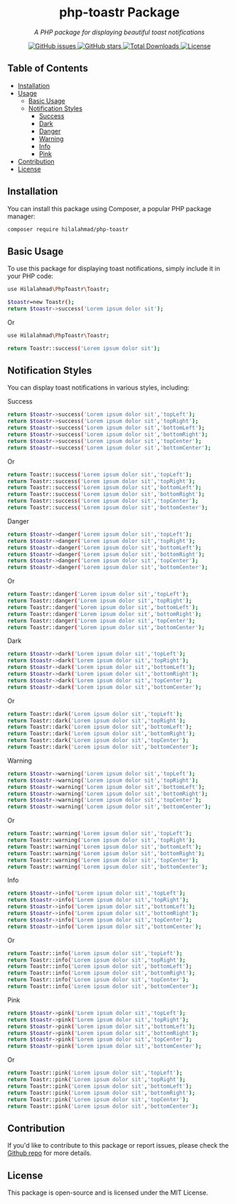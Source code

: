 <h1 align="center">php-toastr Package</h1>

<p align="center">
   <em>A PHP package for displaying beautiful toast notifications</em>
</p>

<p align="center">
  <a href="https://github.com/fullstack124/php-toastr/issues">
    <img src="https://img.shields.io/github/issues/fullstack124/php-toastr" alt="GitHub issues">
  </a>
  <a href="https://github.com/fullstack124/php-toastr/stargazers">
    <img src="https://img.shields.io/github/stars/fullstack124/php-toastr" alt="GitHub stars">
  </a>
  <a href="https://packagist.org/packages/fullstack124/php-toastr">
    <img src="https://img.shields.io/packagist/dt/fullstack124/php-toastr" alt="Total Downloads">
  </a>
  <a href="https://github.com/fullstack124/php-toastr/blob/main/LICENSE">
    <img src="https://img.shields.io/github/license/fullstack124/php-toastr" alt="License">
  </a>
</p>

## Table of Contents

- [Installation](#installation)
- [Usage](#usage)
  - [Basic Usage](#basic-usage)
  - [Notification Styles](#notification-styles)
    - [Success](#success)
    - [Dark](#dark)
    - [Danger](#danger)
    - [Warning](#warning)
    - [Info](#info)
    - [Pink](#pink) 
- [Contribution](#contribution)
- [License](#license)

## Installation

You can install this package using Composer, a popular PHP package manager:

```bash
composer require hilalahmad/php-toastr
```

## Basic Usage

To use this package for displaying toast notifications, simply include it in your PHP code:

```bash
use Hilalahmad\PhpToastr\Toastr;

$toastr=new Toastr();
return $toastr->success('Lorem ipsum dolor sit');

```
Or 


```bash
use Hilalahmad\PhpToastr\Toastr;

return Toastr::success('Lorem ipsum dolor sit');

```


## Notification Styles

You can display toast notifications in various styles, including:


Success

```bash
return $toastr->success('Lorem ipsum dolor sit','topLeft');
return $toastr->success('Lorem ipsum dolor sit','topRight');
return $toastr->success('Lorem ipsum dolor sit','bottomLeft');
return $toastr->success('Lorem ipsum dolor sit','bottomRight');
return $toastr->success('Lorem ipsum dolor sit','topCenter');
return $toastr->success('Lorem ipsum dolor sit','bottomCenter');

```
Or 


```bash
return Toastr::success('Lorem ipsum dolor sit','topLeft');
return Toastr::success('Lorem ipsum dolor sit','topRight');
return Toastr::success('Lorem ipsum dolor sit','bottomLeft');
return Toastr::success('Lorem ipsum dolor sit','bottomRight');
return Toastr::success('Lorem ipsum dolor sit','topCenter');
return Toastr::success('Lorem ipsum dolor sit','bottomCenter');

```

Danger

```bash
return $toastr->danger('Lorem ipsum dolor sit','topLeft');
return $toastr->danger('Lorem ipsum dolor sit','topRight');
return $toastr->danger('Lorem ipsum dolor sit','bottomLeft');
return $toastr->danger('Lorem ipsum dolor sit','bottomRight');
return $toastr->danger('Lorem ipsum dolor sit','topCenter');
return $toastr->danger('Lorem ipsum dolor sit','bottomCenter');

```
Or 


```bash
return Toastr::danger('Lorem ipsum dolor sit','topLeft');
return Toastr::danger('Lorem ipsum dolor sit','topRight');
return Toastr::danger('Lorem ipsum dolor sit','bottomLeft');
return Toastr::danger('Lorem ipsum dolor sit','bottomRight');
return Toastr::danger('Lorem ipsum dolor sit','topCenter');
return Toastr::danger('Lorem ipsum dolor sit','bottomCenter');

```

Dark

```bash
return $toastr->dark('Lorem ipsum dolor sit','topLeft');
return $toastr->dark('Lorem ipsum dolor sit','topRight');
return $toastr->dark('Lorem ipsum dolor sit','bottomLeft');
return $toastr->dark('Lorem ipsum dolor sit','bottomRight');
return $toastr->dark('Lorem ipsum dolor sit','topCenter');
return $toastr->dark('Lorem ipsum dolor sit','bottomCenter');

```
Or 


```bash
return Toastr::dark('Lorem ipsum dolor sit','topLeft');
return Toastr::dark('Lorem ipsum dolor sit','topRight');
return Toastr::dark('Lorem ipsum dolor sit','bottomLeft');
return Toastr::dark('Lorem ipsum dolor sit','bottomRight');
return Toastr::dark('Lorem ipsum dolor sit','topCenter');
return Toastr::dark('Lorem ipsum dolor sit','bottomCenter');

```


Warning

```bash
return $toastr->warning('Lorem ipsum dolor sit','topLeft');
return $toastr->warning('Lorem ipsum dolor sit','topRight');
return $toastr->warning('Lorem ipsum dolor sit','bottomLeft');
return $toastr->warning('Lorem ipsum dolor sit','bottomRight');
return $toastr->warning('Lorem ipsum dolor sit','topCenter');
return $toastr->warning('Lorem ipsum dolor sit','bottomCenter');

```
Or 


```bash
return Toastr::warning('Lorem ipsum dolor sit','topLeft');
return Toastr::warning('Lorem ipsum dolor sit','topRight');
return Toastr::warning('Lorem ipsum dolor sit','bottomLeft');
return Toastr::warning('Lorem ipsum dolor sit','bottomRight');
return Toastr::warning('Lorem ipsum dolor sit','topCenter');
return Toastr::warning('Lorem ipsum dolor sit','bottomCenter');

```

Info

```bash
return $toastr->info('Lorem ipsum dolor sit','topLeft');
return $toastr->info('Lorem ipsum dolor sit','topRight');
return $toastr->info('Lorem ipsum dolor sit','bottomLeft');
return $toastr->info('Lorem ipsum dolor sit','bottomRight');
return $toastr->info('Lorem ipsum dolor sit','topCenter');
return $toastr->info('Lorem ipsum dolor sit','bottomCenter');

```
Or 


```bash
return Toastr::info('Lorem ipsum dolor sit','topLeft');
return Toastr::info('Lorem ipsum dolor sit','topRight');
return Toastr::info('Lorem ipsum dolor sit','bottomLeft');
return Toastr::info('Lorem ipsum dolor sit','bottomRight');
return Toastr::info('Lorem ipsum dolor sit','topCenter');
return Toastr::info('Lorem ipsum dolor sit','bottomCenter');

```


Pink

```bash
return $toastr->pink('Lorem ipsum dolor sit','topLeft');
return $toastr->pink('Lorem ipsum dolor sit','topRight');
return $toastr->pink('Lorem ipsum dolor sit','bottomLeft');
return $toastr->pink('Lorem ipsum dolor sit','bottomRight');
return $toastr->pink('Lorem ipsum dolor sit','topCenter');
return $toastr->pink('Lorem ipsum dolor sit','bottomCenter');

```
Or 


```bash
return Toastr::pink('Lorem ipsum dolor sit','topLeft');
return Toastr::pink('Lorem ipsum dolor sit','topRight');
return Toastr::pink('Lorem ipsum dolor sit','bottomLeft');
return Toastr::pink('Lorem ipsum dolor sit','bottomRight');
return Toastr::pink('Lorem ipsum dolor sit','topCenter');
return Toastr::pink('Lorem ipsum dolor sit','bottomCenter');

```


## Contribution

If you'd like to contribute to this package or report issues, please check the  <a href="https://github.com/fullstack124/php-toastr/issues"> Github repo</a> for more details.
 
## License
This package is open-source and is licensed under the MIT License. 
 
